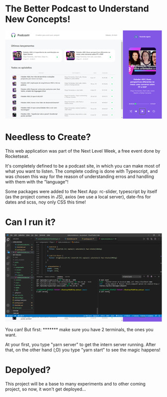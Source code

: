 # The Better Podcast to Understand New Concepts!

![Podcaster](https://github.com/sergioneto12/Podcaster-NLW05/blob/main/Podcaster.png)

# Needless to Create?

This web application was part of the Next Level Week, a free event done by Rocketseat.

It's completely defined to be a podcast site, in which you can make most of what you want to listen.
The complete coding is done with Typescript, and was chosen this way for the reason of understanding erros and handling with them with the "language"!

Some packages were added to the Next App: rc-slider, typescript by itself (as the project comes in JS), axios (we use a local server), date-fns for dates and scss, noy only CSS this time!

# Can I run it?

![HowTo](https://github.com/sergioneto12/Podcaster-NLW05/blob/main/HowTo.png)

You can! But first: 
******* make sure you have 2 terminals, the ones you want.

At your first, you type "yarn server" to get the intern server running.
After that, on the other hand (;D) you type "yarn start" to see the magic happens!

# Depolyed?

This project will be a base to many experiments and to other coming project, so now, it won't get deployed...
